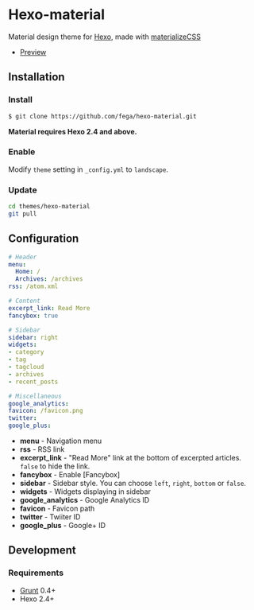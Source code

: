 # Hexo-material

Material design theme for [Hexo], made with [materializeCSS]

- [Preview](http://fabiangutierrez.co/notes)

## Installation

### Install

``` bash
$ git clone https://github.com/fega/hexo-material.git
```

**Material requires Hexo 2.4 and above.**

### Enable

Modify `theme` setting in `_config.yml` to `landscape`.

### Update

``` bash
cd themes/hexo-material
git pull
```

## Configuration

``` yml
# Header
menu:
  Home: /
  Archives: /archives
rss: /atom.xml

# Content
excerpt_link: Read More
fancybox: true

# Sidebar
sidebar: right
widgets:
- category
- tag
- tagcloud
- archives
- recent_posts

# Miscellaneous
google_analytics:
favicon: /favicon.png
twitter:
google_plus:
```

- **menu** - Navigation menu
- **rss** - RSS link
- **excerpt_link** - "Read More" link at the bottom of excerpted articles. `false` to hide the link.
- **fancybox** - Enable [Fancybox]
- **sidebar** - Sidebar style. You can choose `left`, `right`, `bottom` or `false`.
- **widgets** - Widgets displaying in sidebar
- **google_analytics** - Google Analytics ID
- **favicon** - Favicon path
- **twitter** - Twiiter ID
- **google_plus** - Google+ ID

## Development

### Requirements

- [Grunt] 0.4+
- Hexo 2.4+


[Hexo]: http://zespia.tw/hexo/
[MaterializeCSS]: https://github.com/Dogfalo/materialize
[Grunt]: https://github.com/gruntjs/grunt